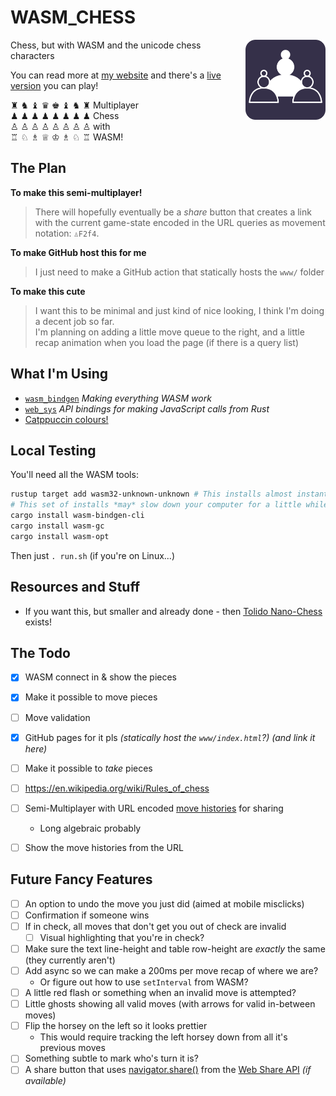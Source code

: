 
# WASM_CHESS
<img align="right" src="./.meta/Logo.svg" align="left" height="128" width="128" alt="Logo">
Chess, but with WASM and the unicode chess characters


You can read more at [my website](https://sophie.coffee/fun/unicode-chess/) and there's a [live version](https://probablysophie.github.io/wasm_chess/) you can play!

♜ ♞ ♝ ♛ ♚ ♝ ♞ ♜ Multiplayer  
♟ ♟ ♟ ♟ ♟ ♟ ♟ ♟ Chess  
♙ ♙ ♙ ♙ ♙ ♙ ♙ ♙ with  
♖ ♘ ♗ ♕ ♔ ♗ ♘ ♖ WASM!  

## The Plan

**To make this semi-multiplayer!**  
> There will hopefully eventually be a *share* button that creates a link with the current game-state encoded in the URL queries as movement notation: `♙F2f4`.

**To make GitHub host this for me**
> I just need to make a GitHub action that statically hosts the `www/` folder

**To make this cute**  
> I want this to be minimal and just kind of nice looking, I think I'm doing a decent job so far.  
> I'm planning on adding a little move queue to the right, and a little recap animation when you load the page (if there is a query list)

## What I'm Using

* [`wasm_bindgen`](https://docs.rs/wasm-bindgen/) *Making everything WASM work*  
* [`web_sys`](https://docs.rs/web-sys/) *API bindings for making JavaScript calls from Rust*  
* [Catppuccin colours!](https://catppuccin.com/palette)  

## Local Testing

You'll need all the WASM tools:  
```bash
rustup target add wasm32-unknown-unknown # This installs almost instantly
# This set of installs *may* slow down your computer for a little while
cargo install wasm-bindgen-cli
cargo install wasm-gc
cargo install wasm-opt
```

Then just `. run.sh` (if you're on Linux...)  

## Resources and Stuff

* If you want this, but smaller and already done - then [Tolido Nano-Chess](https://nanochess.org/chess4.html) exists!  




## The Todo

- [x] WASM connect in & show the pieces
- [x] Make it possible to move pieces
- [ ] Move validation
- [x] GitHub pages for it pls *(statically host the `www/index.html`?) (and link it here)*
- [ ] Make it possible to *take* pieces  
- [ ] https://en.wikipedia.org/wiki/Rules_of_chess  
- [ ] Semi-Multiplayer with URL encoded [move histories](https://en.wikipedia.org/wiki/Chess_notation) for sharing 
  * Long algebraic probably  
- [ ] Show the move histories from the URL  


## Future Fancy Features

- [ ] An option to undo the move you just did (aimed at mobile misclicks)
- [ ] Confirmation if someone wins
- [ ] If in check, all moves that don't get you out of check are invalid
  - [ ] Visual highlighting that you're in check?
- [ ] Make sure the text line-height and table row-height are *exactly* the same (they currently aren't)
- [ ] Add async so we can make a 200ms per move recap of where we are?
  * Or figure out how to use `setInterval` from WASM?
- [ ] A little red flash or something when an invalid move is attempted?  
- [ ] Little ghosts showing all valid moves (with arrows for valid in-between moves)  
- [ ] Flip the horsey on the left so it looks prettier  
  * This would require tracking the left horsey down from all it's previous moves
- [ ] Something subtle to mark who's turn it is?
- [ ] A share button that uses [navigator.share()](https://developer.mozilla.org/en-US/docs/Web/API/Navigator/share) from the [Web Share API](https://developer.mozilla.org/en-US/docs/Web/API/Web_Share_API) *(if available)*
